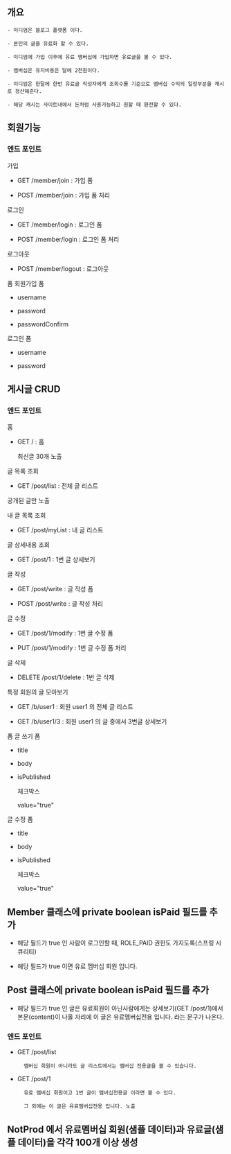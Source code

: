 ## 개요

    - 미디엄은 블로그 플랫폼 이다.

    - 본인의 글을 유료화 할 수 있다.

    - 미디엄에 가입 이후에 유료 멤버십에 가입하면 유료글을 볼 수 있다.

    - 멤버십은 유지비용은 달에 2천원이다.

    - 미디엄은 한달에 한번 유료글 작성자에게 조회수를 기준으로 멤버십 수익의 일정부분을 캐시로 정산해준다.

    - 해당 캐시는 사이트내에서 돈처럼 사용가능하고 원할 때 환전할 수 있다.

##  회원기능


### 엔드 포인트

가입
- GET /member/join : 가입 폼

- POST /member/join : 가입 폼 처리

로그인
- GET /member/login : 로그인 폼

- POST /member/login : 로그인 폼 처리

로그아웃
- POST /member/logout : 로그아웃

폼
회원가입 폼
- username
- password

- passwordConfirm

로그인 폼
- username

- password

## 게시글 CRUD


### 엔드 포인트
홈
- GET / : 홈

    최신글 30개 노출

글 목록 조회
- GET /post/list : 전체 글 리스트

공개된 글만 노출

내 글 목록 조회
- GET /post/myList : 내 글 리스트

글 상세내용 조회
- GET /post/1 : 1번 글 상세보기

글 작성
- GET /post/write : 글 작성 폼

- POST /post/write : 글 작성 처리

글 수정
- GET /post/1/modify : 1번 글 수정 폼

- PUT /post/1/modify : 1번 글 수정 폼 처리

글 삭제
- DELETE /post/1/delete : 1번 글 삭제

특정 회원의 글 모아보기
- GET /b/user1 : 회원 user1 의 전체 글 리스트

- GET /b/user1/3 : 회원 user1 의 글 중에서 3번글 상세보기

폼
글 쓰기 폼
- title

- body

- isPublished

  체크박스

  value="true"

글 수정 폼
- title

- body

- isPublished

  체크박스

  value="true"


##  Member 클래스에 private boolean isPaid 필드를 추가


  - 해당 필드가 true 인 사람이 로그인할 때, ROLE_PAID 권한도 가지도록(스프링 시큐리티)

- 해당 필드가 true 이면 유료 멤버십 회원 입니다.

## Post 클래스에 private boolean isPaid 필드를 추가


- 해당 필드가 true 인 글은 유료회원이 아닌사람에게는 상세보기(GET /post/1)에서 본문(content)이 나올 자리에 이 글은 유료멤버십전용 입니다. 라는 문구가 나온다.

### 엔드 포인트

- GET /post/list

        멤버십 회원이 아니라도 글 리스트에서는 멤버십 전용글을 볼 수 있습니다.

- GET /post/1

        유료 멤버십 회원이고 1번 글이 멤버십전용글 이라면 볼 수 있다.

        그 외에는 이 글은 유료멤버십전용 입니다. 노출

## NotProd 에서 유료멤버십 회원(샘플 데이터)과 유료글(샘플 데이터)을 각각 100개 이상 생성

